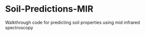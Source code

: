# Soil-Predictions-MIR
Walkthrough code for predicting soil properties using mid infrared spectroscopy
